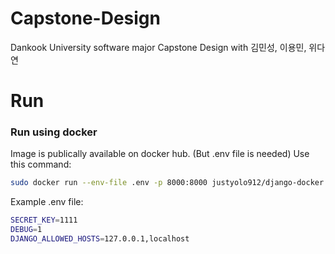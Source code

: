 # Capstone-Design
Dankook University software major Capstone Design with 김민성, 이용민, 위다연

# Run

### Run using docker

Image is publically available on docker hub. (But .env file is needed) Use this command:

```bash
sudo docker run --env-file .env -p 8000:8000 justyolo912/django-docker
```

Example .env file:

```bash
SECRET_KEY=1111
DEBUG=1
DJANGO_ALLOWED_HOSTS=127.0.0.1,localhost
```

